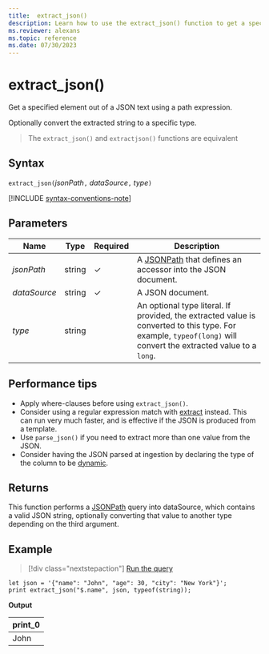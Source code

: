 ```yaml
---
title:  extract_json()
description: Learn how to use the extract_json() function to get a specified element out of a JSON text using a path expression.
ms.reviewer: alexans
ms.topic: reference
ms.date: 07/30/2023
---
```

# extract_json()

Get a specified element out of a JSON text using a path expression.

Optionally convert the extracted string to a specific type.

> The `extract_json()` and `extractjson()` functions are equivalent

## Syntax

`extract_json(`*jsonPath*`,` *dataSource*`,` *type*`)`

[!INCLUDE [syntax-conventions-note](../../includes/syntax-conventions-note.md)]

## Parameters

|Name|Type|Required|Description|
|--|--|--|--|
| *jsonPath* | string | &check; | A [JSONPath](jsonpath.md) that defines an accessor into the JSON document.|
| *dataSource* | string | &check; | A JSON document.|
| *type* | string | | An optional type literal. If provided, the extracted value is converted to this type. For example, `typeof(long)` will convert the extracted value to a `long`.|

## Performance tips

* Apply where-clauses before using `extract_json()`.
* Consider using a regular expression match with [extract](extractfunction.md) instead. This can run very much faster, and is effective if the JSON is produced from a template.
* Use `parse_json()` if you need to extract more than one value from the JSON.
* Consider having the JSON parsed at ingestion by declaring the type of the column to be [dynamic](scalar-data-types/dynamic.md).

## Returns

This function performs a [JSONPath](jsonpath.md) query into dataSource, which contains a valid JSON string, optionally converting that value to another type depending on the third argument.

## Example

> [!div class="nextstepaction"]
> <a href="https://dataexplorer.azure.com/clusters/help/databases/Samples?query=H4sIAAAAAAAAA8tJLVHIKs7PU7BVUK9WykvMTVWyUlDyys/IU9JRUEpMB3GNDYDM5MySSpCUX2q5QmR+UbZSrbo1V0FRZl6JQmpFSVFickk8yBwNJRU9sCk6YGN1FEoqC1Lz0zSKS4BK0zU1rQHS+nnUcQAAAA" target="_blank">Run the query</a>

```kusto
let json = '{"name": "John", "age": 30, "city": "New York"}';
print extract_json("$.name", json, typeof(string));
```

**Output**

| print_0 |
|---|
| John |
